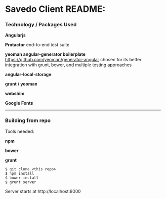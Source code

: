 
Savedo Client README:
===

### Technology / Packages Used


**Angularjs**

**Protactor** end-to-end test suite

**yeoman angular-generator boilerplate** https://github.com/yeoman/generator-angular chosen for its better integration with grunt, bower, and multiple testing approaches

**angular-local-storage** 

**grunt / yeoman**

**webshim**

**Google Fonts**


----
### Building from repo

Tools needed:

**npm**

**bower**

**grunt**
 

    $ git clone <this repo>
    $ npm install
    $ bower install
    $ grunt server
    
 Server starts at http://localhost:9000
    
